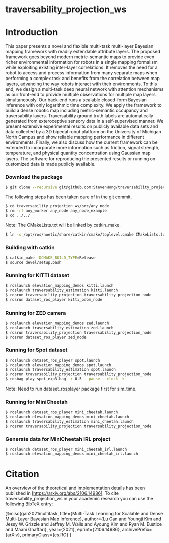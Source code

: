 # traversability_projection_ws

Introduction
========
This paper presents a novel and flexible multi-task multi-layer Bayesian mapping framework with readily extendable attribute layers. The proposed framework goes beyond modern metric-semantic maps to provide even richer environmental information for robots in a single mapping formalism while exploiting existing inter-layer correlations. It removes the need for a robot to access and process information from many separate maps when performing a complex task and benefits from the correlation between map layers, advancing the way robots interact with their environments. To this end, we design a multi-task deep neural network with attention mechanisms as our front-end to provide multiple observations for multiple map layers simultaneously. Our back-end runs a scalable closed-form Bayesian inference with only logarithmic time complexity. We apply the framework to build a dense robotic map including metric-semantic occupancy and traversability layers. Traversability ground truth labels are automatically generated from exteroceptive sensory data in a self-supervised manner. We present extensive experimental results on publicly available data sets and data collected by a 3D bipedal robot platform on the University of Michigan North Campus and show reliable mapping performance in different environments. Finally, we also discuss how the current framework can be extended to incorporate more information such as friction, signal strength, temperature, and physical quantity concentration using Gaussian map layers. The software for reproducing the presented results or running on customized data is made publicly available.

### Download the package
```bash
$ git clone --recursive git@github.com:StevenHong/traversability_projection_ws.git
```

The following steps has been taken care of in the git commit.
```bash
$ cd traversability_projection_ws/src/any_node
$ rm -rf any_worker any_node any_node_example
$ cd ../../
```

Note: The CMakeLists.txt will be linked by catkin_make.
```bash
$ ln -s /opt/ros/noetic/share/catkin/cmake/toplevel.cmake CMakeLists.txt
```

### Building with catkin
```bash
$ catkin_make -DCMAKE_BUILD_TYPE=Release
$ source devel/setup.bash
```

### Running for KITTI dataset
```bash
$ roslaunch elevation_mapping_demos kitti.launch
$ roslaunch traversability_estimation kitti.launch
$ rosrun traversability_projection traversability_projection_node
$ rosrun dataset_ros_player kitti_odom_node
```

### Running for ZED camera
```bash
$ roslaunch elevation_mapping_demos zed.launch
$ roslaunch traversability_estimation zed.launch
$ rosrun traversability_projection traversability_projection_node
$ rosrun dataset_ros_player zed_node
```

### Running for Spot dataset
```bash
$ roslaunch dataset_ros_player spot.launch
$ roslaunch elevation_mapping_demos spot.launch
$ roslaunch traversability_estimation spot.launch
$ rosrun traversability_projection traversability_projection_node
$ rosbag play spot_exp3.bag -r 0.5 --pause --clock -k
```
Note: Need to run dataset_rosplayer package first for sim_time.

### Running for MiniCheetah
```bash
$ roslaunch dataset_ros_player mini_cheetah.launch
$ roslaunch elevation_mapping_demos mini_cheetah.launch
$ roslaunch traversability_estimation mini_cheetah.launch
$ rosrun traversability_projection traversability_projection_node
```

### Generate data for MiniCheetah IRL project
```bashg
$ roslaunch dataset_ros_player mini_cheetah_irl.launch
$ roslaunch elevation_mapping_demos mini_cheetah_irl.launch
```

Citation
========
An overview of the theoretical and implementation details has been
published in [https://arxiv.org/abs/2106.14986]. To cite traversability_projection_ws in your academic
research you can use the following BibTeX entry:

  @misc{gan2021multitask,
      title={Multi-Task Learning for Scalable and Dense Multi-Layer Bayesian Map Inference}, 
      author={Lu Gan and Youngji Kim and Jessy W. Grizzle and Jeffrey M. Walls and Ayoung Kim and Ryan M. Eustice and Maani Ghaffari},
      year={2021},
      eprint={2106.14986},
      archivePrefix={arXiv},
      primaryClass={cs.RO}
  }
